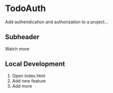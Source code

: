 # TodoAuth
Add authendication and authorization to a project...
## Subheader
Watch more
## Local Development
1. Open index.html
2. Add new feature
3. Add more
